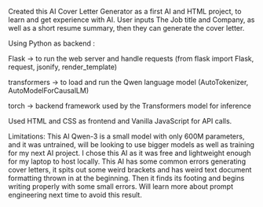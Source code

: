 Created this AI Cover Letter Generator as a first AI and HTML project, to learn and get experience with AI. User inputs The Job title and Company, as well as a short resume summary, then they can generate the cover letter.

Using Python as backend :

Flask → to run the web server and handle requests (from flask import Flask, request, jsonify, render_template)

transformers → to load and run the Qwen language model (AutoTokenizer, AutoModelForCausalLM)

torch → backend framework used by the Transformers model for inference

Used HTML and CSS as frontend and Vanilla JavaScript for API calls.

Limitations: This AI Qwen-3 is a small model with only 600M parameters, and it was untrained, will be looking to use bigger models as well as training for my next AI project.
I chose this AI as it was free and lightweight enough for my laptop to host locally.
This AI has some common errors generating cover letters, it spits out some weird brackets and has weird text document formatting thrown in at the beginning. Then it finds its footing and begins writing properly with some small errors. 
Will learn more about prompt engineering next time to avoid this result.
